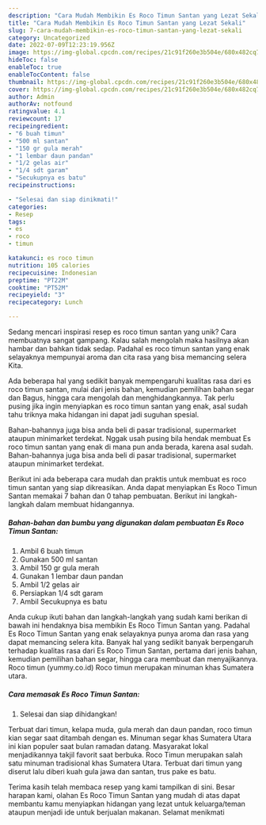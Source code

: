 ```yaml
---
description: "Cara Mudah Membikin Es Roco Timun Santan yang Lezat Sekali"
title: "Cara Mudah Membikin Es Roco Timun Santan yang Lezat Sekali"
slug: 7-cara-mudah-membikin-es-roco-timun-santan-yang-lezat-sekali
category: Uncategorized
date: 2022-07-09T12:23:19.956Z
image: https://img-global.cpcdn.com/recipes/21c91f260e3b504e/680x482cq70/es-roco-timun-santan-foto-resep-utama.jpg
hideToc: false
enableToc: true
enableTocContent: false
thumbnail: https://img-global.cpcdn.com/recipes/21c91f260e3b504e/680x482cq70/es-roco-timun-santan-foto-resep-utama.jpg
cover: https://img-global.cpcdn.com/recipes/21c91f260e3b504e/680x482cq70/es-roco-timun-santan-foto-resep-utama.jpg
author: Admin
authorAv: notfound
ratingvalue: 4.1
reviewcount: 17
recipeingredient:
- "6 buah timun"
- "500 ml santan"
- "150 gr gula merah"
- "1 lembar daun pandan"
- "1/2 gelas air"
- "1/4 sdt garam"
- "Secukupnya es batu"
recipeinstructions:

- "Selesai dan siap dinikmati!"
categories:
- Resep
tags:
- es
- roco
- timun

katakunci: es roco timun 
nutrition: 105 calories
recipecuisine: Indonesian
preptime: "PT22M"
cooktime: "PT52M"
recipeyield: "3"
recipecategory: Lunch

---
```





Sedang mencari inspirasi resep es roco timun santan yang unik? Cara membuatnya sangat gampang. Kalau salah mengolah maka hasilnya akan hambar dan bahkan tidak sedap. Padahal es roco timun santan yang enak selayaknya mempunyai aroma dan cita rasa yang bisa memancing selera Kita.





Ada beberapa hal yang sedikit banyak mempengaruhi kualitas rasa dari es roco timun santan, mulai dari jenis bahan, kemudian pemilihan bahan segar dan Bagus, hingga cara mengolah dan menghidangkannya. Tak perlu pusing jika ingin menyiapkan es roco timun santan yang enak,      asal sudah tahu triknya maka hidangan ini dapat jadi suguhan spesial.














Bahan-bahannya juga bisa anda beli di pasar tradisional, supermarket ataupun minimarket terdekat. Nggak usah pusing bila hendak membuat Es roco timun santan yang enak di mana pun anda berada, karena asal sudah. Bahan-bahannya juga bisa anda beli di pasar tradisional, supermarket ataupun minimarket terdekat.






Berikut ini ada beberapa cara mudah dan praktis untuk membuat es roco timun santan yang siap dikreasikan. Anda dapat menyiapkan Es Roco Timun Santan memakai 7 bahan dan 0 tahap pembuatan. Berikut ini langkah-langkah dalam membuat hidangannya.

<!--inarticleads1-->

##### Bahan-bahan dan bumbu yang digunakan dalam pembuatan Es Roco Timun Santan:

1. Ambil 6 buah timun
1. Gunakan 500 ml santan
1. Ambil 150 gr gula merah
1. Gunakan 1 lembar daun pandan
1. Ambil 1/2 gelas air
1. Persiapkan 1/4 sdt garam
1. Ambil Secukupnya es batu


Anda cukup ikuti bahan dan langkah-langkah yang sudah kami berikan di bawah ini hendaknya bisa membikin Es Roco Timun Santan yang. Padahal Es Roco Timun Santan yang enak selayaknya punya aroma dan rasa yang dapat memancing selera kita. Banyak hal yang sedikit banyak berpengaruh terhadap kualitas rasa dari Es Roco Timun Santan, pertama dari jenis bahan, kemudian pemilihan bahan segar, hingga cara membuat dan menyajikannya. Roco timun (yummy.co.id) Roco timun merupakan minuman khas Sumatera utara. 

<!--inarticleads2-->

##### Cara memasak Es Roco Timun Santan:


1. Selesai dan siap dihidangkan!

Terbuat dari timun, kelapa muda, gula merah dan daun pandan, roco timun kian segar saat ditambah dengan es. Minuman segar khas Sumatera Utara ini kian populer saat bulan ramadan datang. Masyarakat lokal menjadikannya takjil favorit saat berbuka. Roco Timun merupakan salah satu minuman tradisional khas Sumatera Utara. Terbuat dari timun yang diserut lalu diberi kuah gula jawa dan santan, trus pake es batu. 

Terima kasih telah membaca resep yang kami tampilkan di sini. Besar harapan kami, olahan Es Roco Timun Santan yang mudah di atas dapat membantu kamu menyiapkan hidangan yang lezat untuk keluarga/teman ataupun menjadi ide untuk berjualan makanan. Selamat menikmati
